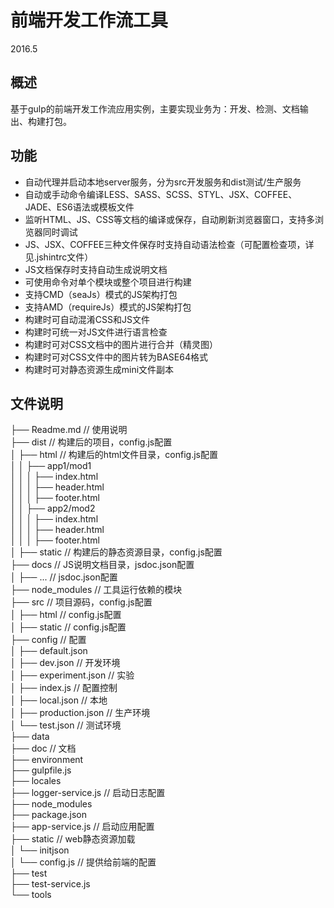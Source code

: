 # 前端开发工作流工具
2016.5
## 概述
基于gulp的前端开发工作流应用实例，主要实现业务为：开发、检测、文档输出、构建打包。

## 功能
* 自动代理并启动本地server服务，分为src开发服务和dist测试/生产服务
* 自动或手动命令编译LESS、SASS、SCSS、STYL、JSX、COFFEE、JADE、ES6语法或模板文件
* 监听HTML、JS、CSS等文档的编译或保存，自动刷新浏览器窗口，支持多浏览器同时调试
* JS、JSX、COFFEE三种文件保存时支持自动语法检查（可配置检查项，详见.jshintrc文件）
* JS文档保存时支持自动生成说明文档
* 可使用命令对单个模块或整个项目进行构建
* 支持CMD（seaJs）模式的JS架构打包
* 支持AMD（requireJs）模式的JS架构打包
* 构建时可自动混淆CSS和JS文件
* 构建时可统一对JS文件进行语言检查
* 构建时可对CSS文档中的图片进行合并（精灵图）
* 构建时可对CSS文件中的图片转为BASE64格式
* 构建时可对静态资源生成mini文件副本

## 文件说明
├── Readme.md                             // 使用说明  
├── dist                        // 构建后的项目，config.js配置  
│   ├── html                    // 构建后的html文件目录，config.js配置  
│   │   ├── app1/mod1             
│   │   │   ├── index.html        
│   │   │   ├── header.html       
│   │   │   ├── footer.html        
│   │   ├── app2/mod2  
│   │   │   ├── index.html  
│   │   │   ├── header.html  
│   │   │   ├── footer.html   
│   ├── static                  // 构建后的静态资源目录，config.js配置  
├── docs                        // JS说明文档目录，jsdoc.json配置<br>
│   ├── ...                     // jsdoc.json配置<br>
├── node_modules                // 工具运行依赖的模块<br>
├── src                         // 项目源码，config.js配置<br>
│   ├── html                    // config.js配置<br>
│   ├── static                  // config.js配置<br>
├── config                      // 配置<br>
│   ├── default.json<br>
│   ├── dev.json                // 开发环境<br>
│   ├── experiment.json         // 实验<br>
│   ├── index.js                // 配置控制<br>
│   ├── local.json              // 本地<br>
│   ├── production.json         // 生产环境<br>
│   └── test.json               // 测试环境<br>
├── data<br>
├── doc                         // 文档<br>
├── environment<br>
├── gulpfile.js<br>
├── locales<br>
├── logger-service.js           // 启动日志配置<br>
├── node_modules<br>
├── package.json<br>
├── app-service.js              // 启动应用配置<br>
├── static                      // web静态资源加载<br>
│   └── initjson<br>
│   	└── config.js 		// 提供给前端的配置<br>
├── test<br>
├── test-service.js<br>
└── tools<br>
